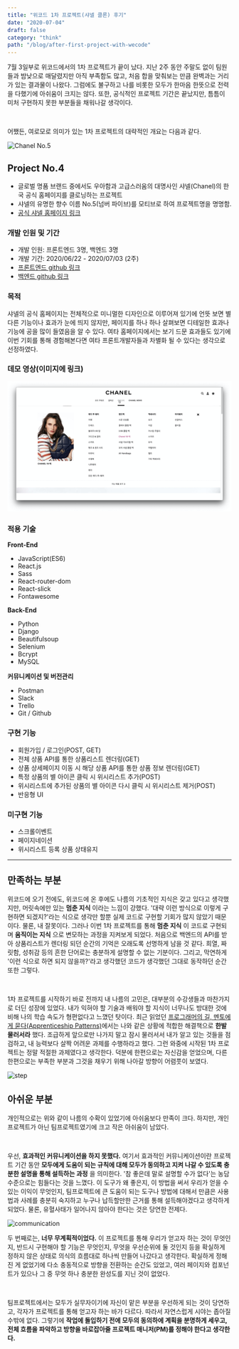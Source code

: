 ```yaml
---
title: "위코드 1차 프로젝트(샤넬 클론) 후기"
date: "2020-07-04"
draft: false
category: "think"
path: "/blog/after-first-project-with-wecode"
---
```


7월 3일부로 위코드에서의 1차 프로젝트가 끝이 났다. 지난 2주 동안 주말도 없이 팀원들과 밤낮으로 매달렸지만 아직 부족함도 많고, 처음 합을 맞춰보는 만큼 완벽과는 거리가 있는 결과물이 나왔다. 그럼에도 불구하고 나를 비롯한 모두가 한마음 한뜻으로 전력을 다했기에 아쉬움이 크지는 않다. 또한, 공식적인 프로젝트 기간은 끝났지만, 틈틈이 미처 구현하지 못한 부분들을 채워나갈 생각이다.

<br />

어쨌든, 여로모로 의미가 있는 1차 프로젝트의 대략적인 개요는 다음과 같다.

![Chanel No.5](https://images.unsplash.com/photo-1580238169310-f642ac65ed7d?ixlib=rb-1.2.1&ixid=eyJhcHBfaWQiOjEyMDd9&auto=format&fit=crop&w=1567&q=80)

## Project No.4
- 글로벌 명품 브랜드 중에서도 우아함과 고급스러움의 대명사인 샤넬(Chanel)의 한국 공식 홈페이지를 클로닝하는 프로젝트
- 샤넬의 유명한 향수 이름 No.5(넘버 파이브)를 모티브로 하여 프로젝트명을 명명함.
- [공식 샤넬 홈페이지 링크](https://www.chanel.com/ko_KR/fashion.html)

### 개발 인원 및 기간
- 개발 인원: 프론트엔드 3명, 백엔드 3명
- 개발 기간: 2020/06/22 - 2020/07/03 (2주)
- [프론트엔드 github 링크](https://github.com/codeAmeba/chanel-clone-frontend?organization=codeAmeba&organization=codeAmeba)
- [백엔드 github 링크](https://github.com/wecode-bootcamp-korea/9-No.4-backend)

### 목적
샤넬의 공식 홈페이지는 전체적으로 미니멀한 디자인으로 이루어져 있기에 언뜻 보면 별다른 기능이나 효과가 눈에 띄지 않지만, 페이지를 하나 하나 살펴보면 디테일한 효과나 기능에 공을 많이 들였음을 알 수 있다. 여타 홈페이지에서는 보기 드문 효과들도 있기에 이번 기회를 통해 경험해본다면 여타 프론트개발자들과 차별화 될 수 있다는 생각으로 선정하였다.

### 데모 영상(이미지에 링크)
[![Chanel clone project](https://github.com/codeAmeba/amebalab/blob/master/src/images/video-thumbnail.png?raw=true)](https://youtu.be/tIeM7EzcDEo)

### 적용 기술
**Front-End**
- JavaScript(ES6)
- React.js
- Sass
- React-router-dom
- React-slick
- Fontawesome

**Back-End**
- Python
- Django
- Beautifulsoup
- Selenium
- Bcrypt
- MySQL

**커뮤니케이션 및 버전관리**
- Postman
- Slack
- Trello
- Git / Github

### 구현 기능
- 회원가입 / 로그인(POST, GET)
- 전체 상품 API를 통한 상품리스트 렌더링(GET)
- 상품 상세페이지 이동 시 해당 상품 API를 통한 상품 정보 렌더링(GET)
- 특정 상품의 별 아이콘 클릭 시 위시리스트 추가(POST)
- 위시리스트에 추가된 상품의 별 아이콘 다시 클릭 시 위시리스트 제거(POST)
- 반응형 UI

### 미구현 기능
- 스크롤이벤트
- 페이지네이션
- 위시리스트 등록 상품 상태유지

***

## 만족하는 부분
위코드에 오기 전에도, 위코드에 온 후에도 나름의 기초적인 지식은 갖고 있다고 생각했지만, 머릿속에만 있는 **멈춘 지식** 이라는 느낌이 강했다. '대략 이런 방식으로 이렇게 구현하면 되겠지?'라는 식으로 생각만 할뿐 실제 코드로 구현할 기회가 많지 않았기 때문이다. 물론, 내 잘못이다. 그러나 이번 1차 프로젝트를 통해 **멈춘 지식** 이 코드로 구현되며 **움직이는 지식** 으로 변모하는 과정을 지켜보게 되었다. 처음으로 백엔드의 API를 받아 상품리스트가 렌더링 되던 순간의 기억은 오래도록 선명하게 남을 것 같다. 희열, 짜릿함, 성취감 등의 흔한 단어로는 충분하게 설명할 수 없는 기분이다. 그리고, 막연하게 '이런 식으로 하면 되지 않을까?'라고 생각했던 코드가 생각했던 그대로 동작하던 순간 또한 그렇다.

<br />

1차 프로젝트를 시작하기 바로 전까지 내 나름의 고민은, 대부분의 수강생들과 마찬가지로 더딘 성장에 있었다. 내가 익혀야 할 기술과 배워야 할 지식이 너무나도 방대한 것에 비해 나의 학습 속도가 형편없다고 느꼈던 탓이다. 최근 읽었던 [프로그래머의 길, 멘토에게 묻다(Apprenticeship Patterns)](https://codeameba.netlify.app/blog/apprenticeship-patterns)에서는 나와 같은 상황에 적합한 해결책으로 **한발 물러서라** 했다. 조급하게 앞으로만 나가지 말고 잠시 물러서서 내가 알고 있는 것들을 점검하고, 내 능력보다 살짝 어려운 과제를 수행하라고 했다. 그런 와중에 시작된 1차 프로젝트는 정말 적절한 과제였다고 생각한다. 덕분에 한편으로는 자신감을 얻었으며, 다른 한편으로는 부족한 부분과 그것을 채우기 위해 나아갈 방향이 어렴풋이 보였다.

![step](https://images.unsplash.com/photo-1502101872923-d48509bff386?ixlib=rb-1.2.1&ixid=eyJhcHBfaWQiOjEyMDd9&auto=format&fit=crop&w=2089&q=80)

## 아쉬운 부분
개인적으로는 위와 같이 나름의 수확이 있었기에 아쉬움보다 만족이 크다. 하지만, 개인 프로젝트가 아닌 팀프로젝트였기에 크고 작은 아쉬움이 남았다.

<br />

우선, **효과적인 커뮤니케이션을 하지 못했다.** 여기서 효과적인 커뮤니케이션이란 프로젝트 기간 동안 **모두에게 도움이 되는 규칙에 대해 모두가 동의하고 지켜 나갈 수 있도록 충분한 설명을 통해 설득하는 과정** 을 의미한다. '참 좋은데 말로 설명할 수가 없다'는 농담 수준으로는 힘들다는 것을 느꼈다. 이 도구가 왜 좋은지, 이 방법을 써서 우리가 얻을 수 있는 이익이 무엇인지, 팀프로젝트에 큰 도움이 되는 도구나 방법에 대해서 만큼은 사용법과 사례를 충분히 숙지하고 누구나 납득할만한 근거를 통해 설득해야겠다고 생각하게 되었다. 물론, 유혈사태가 일어나지 않아야 한다는 것은 당연한 전제다.

![communication](https://images.unsplash.com/photo-1517245386807-bb43f82c33c4?ixlib=rb-1.2.1&ixid=eyJhcHBfaWQiOjEyMDd9&auto=format&fit=crop&w=1950&q=80)

두 번째로는, **너무 무계획적이었다.** 이 프로젝트를 통해 우리가 얻고자 하는 것이 무엇인지, 반드시 구현해야 할 기능은 무엇인지, 무엇을 우선순위에 둘 것인지 등을 확실하게 정하지 않은 상태로 의식의 흐름대로 하나씩 만들어 나갔다고 생각한다. 확실하게 정해진 게 없었기에 다소 충동적으로 방향을 전환하는 순간도 있었고, 여러 페이지와 컴포넌트가 있으나 그 중 무엇 하나 충분한 완성도를 지닌 것이 없었다.

<br />

팀프로젝트에서는 모두가 실무자이기에 자신이 맡은 부분을 우선하게 되는 것이 당연하고, 각자가 프로젝트를 통해 얻고자 하는 바가 다르다. 따라서 자연스럽게 시야는 좁아질 수밖에 없다. 그렇기에 **작업에 돌입하기 전에 모두의 동의하에 계획을 분명하게 세우고, 전체 흐름을 파악하고 방향을 바로잡아줄 프로젝트 매니저(PM)를 정해야 한다고 생각한다.**
